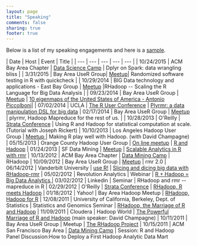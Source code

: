 ```yaml
---
layout: page
title: "Speaking"
comments: false
sharing: true
footer: true
---
```


Below is a list of my speaking engagements and here is a <a href="http://www.youtube.com/watch?v=DW8ISErV_4s">sample</a>.

<!-- | __Upcoming__ | | | |
| __Past__ | | | | -->


| Date | Host | Event | Title |
| --- | --- | --- | --- | --- |
| 10/24/2015 | ACM Bay Area Chapter | [Data Science Camp](http://sfbayacm.org/event/silicon-valley-data-science-camp-2015) | Dplyr on Spark: data wrangling bliss |
| 3/31/2015 | Bay Area UseR Group| [Meetup](http://www.meetup.com/R-Users/events/219136661/)| Randomized software testing in R with quickcheck |
| 10/29/2014 | BIG Data technology and applications - East Bay Group | [Meetup](http://www.meetup.com/Analyzing-and-processing-BIG-Data/events/202353642/) |RHadoop -- Scaling the R Language for Big Data Analysis |
| 09/23/2014 | Bay Area UseR Group | [Meetup](http://www.meetup.com/R-Users/events/202169752/) | [10 eigenmaps of the United States of America - Antonio Piccolboni](http://piccolboni.info/2014/08/10-eigenmaps-of-the-united-states-of-america.html)|
| 07/02/2014 |  UCLA | [The R User Conference](http://user2014.stat.ucla.edu/)  | [Plyrmr: a data manipulation DSL for big data](http://user2014.stat.ucla.edu/abstracts/talks/103_Piccolboni.pdf)
| 02/17/2014 | Bay Area UseR Group | <a href="http://www.meetup.com/R-Users/events/165628062/">Meetup</a> | plyrmr, Hadoop Mapreduce for the rest of us. |
| 10/28/2013 | O'Reilly | <a href="http://strataconf.com/stratany2013/public/schedule/detail/30632">Strata Conference</a> | Using R and Hadoop for statistical computation at scale. (Tutorial with Joseph Rickert)
| 10/10/2013 | Los Angeles Hadoop User Group | <a href="http://www.meetup.com/LA-HUG/events/140572752/"> Meetup </a> | Making R play well with Hadoop. (with David Champagne)
| 05/15/2013 | Orange County Hadoop User Group | <a href="http://www.meetup.com/OC-HUG/events/113336802/">On line meetup</a> | <a href="https://www.youtube.com/watch?v=wxLo5q1Wu9M"> R and Hadoop</a>
| 01/24/2013 | SF Data Mining | <a href="http://www.meetup.com/Data-Mining/events/95404242/">Meetup</a> | [Scalable Analytics in R with rmr](https://www.youtube.com/watch?v=KdL80919pKg)
| 10/13/2012 | ACM Bay Area Chapter | <a href="http://www.sfbayacm.org/proposed-sessions-data-mining-camp-%E2%80%93-october-2012">Data Mining Camp</a> | RHadoop
| 10/09/2012 | Bay Area UseR Group | <a href="http://www.meetup.com/R-Users/events/76630392/">Meetup</a> | rmr 2.0
| 06/14/2012 | Vanderbilt University | <a href="http://biostat.mc.vanderbilt.edu/wiki/Main/UseR-2012">use R!</a> | <a href="http://biostat.mc.vanderbilt.edu/wiki/pub/Main/UseR-2012/125-Piccolboni.pdf">Slicing and dicing big data with RHadoop-rmr</a>
| 05/02/2012 | Revolution Analytics | Webinar | <a href="http://www.revolutionanalytics.com/news-events/free-webinars/2012/r-and-hadoop-equals-big-data-analytics/">R + Hadoop = Big Data Analytics </a>
| 03/02/2012 | Linkedin | Seminar | RHadoop and rmr -- mapreduce in R
| 02/29/2012 | O'Reilly | <a href="http://strataconf.com/strata2012/">Strata Conference</a> | <a href="https://conferences.oreilly.com/strata/strata2012/public/schedule/detail/22548">RHadoop, R meets Hadoop</a>
| 01/18/2012 | Yahoo! | Bay Area Hadoop Meetup | <a href="http://www.meetup.com/hadoop/events/37330242/">RHadoop, Hadoop for R</a>
| 12/08/2011 | University of California, Berkeley, Dept. of Statistics | Statistics and Genomics Seminar | <a href="http://events.berkeley.edu/index.php/calendar/sn/ccb.html?event_ID=49467&amp;date=2011-12-08">RHadoop, the Marriage of R and Hadoop</a>
| 11/09/2011 | Cloudera | Hadoop World | <a href="http://www.hadoopworld.com/session/the-powerful-marriage-of-r-and-hadoop/">The Powerful Marriage of R and Hadoop</a> (main speaker: David Champagne)
| 10/11/2011 | Bay Area UseR Group | Meetup | <a href="http://www.meetup.com/R-Users/events/36145052/">The RHadoop Project</a>
| 10/15/2011 | ACM San Francisco Bay Area | <a href="http://sfbayacm.org/event/data-mining-camp-october-2011">Data Mining Camp</a> | Session: R and Hadoop<br> Panel Discussion:How to Deploy a First Hadoop Analytic Data Mart
